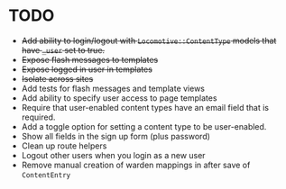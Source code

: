 # TODO

* ~~Add ability to login/logout with `Locomotive::ContentType` models that have `_user` set to true.~~
* ~~Expose flash messages to templates~~
* ~~Expose logged in user in templates~~
* ~~Isolate across sites~~
* Add tests for flash messages and template views
* Add ability to specify user access to page templates
* Require that user-enabled content types have an email field that is required.
* Add a toggle option for setting a content type to be user-enabled.
* Show all fields in the sign up form (plus password)
* Clean up route helpers
* Logout other users when you login as a new user
* Remove manual creation of warden mappings in after save of `ContentEntry`
